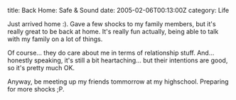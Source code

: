 title: Back Home: Safe & Sound
date: 2005-02-06T00:13:00Z
category: Life

Just arrived home :). Gave a few shocks to my family members, but it's really great to be back at home. It's really fun actually, being able to talk with my family on a lot of things.

Of course… they do care about me in terms of relationship stuff. And… honestly speaking, it's still a bit heartaching… but their intentions are good, so it's pretty much OK.

Anyway, be meeting up my friends tommorrow at my highschool. Preparing for more shocks ;P.
